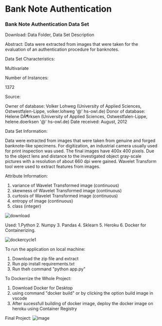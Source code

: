 # Bank Note Authentication
### Bank Note Authentication Data Set
Download: Data Folder, Data Set Description

Abstract: Data were extracted from images that were taken for the evaluation of an authentication procedure for banknotes.

Data Set Characteristics:

Multivariate

Number of Instances:

1372

Source:

Owner of database: Volker Lohweg (University of Applied Sciences, Ostwestfalen-Lippe, volker.lohweg '@' hs-owl.de) Donor of database: Helene DÃ¶rksen (University of Applied Sciences, Ostwestfalen-Lippe, helene.doerksen '@' hs-owl.de) Date received: August, 2012

Data Set Information:

Data were extracted from images that were taken from genuine and forged banknote-like specimens. For digitization, an industrial camera usually used for print inspection was used. The final images have 400x 400 pixels. Due to the object lens and distance to the investigated object gray-scale pictures with a resolution of about 660 dpi were gained. Wavelet Transform tool were used to extract features from images.

Attribute Information:

  1. variance of Wavelet Transformed image (continuous)
  2. skewness of Wavelet Transformed image (continuous)
  3. curtosis of Wavelet Transformed image (continuous)
  4. entropy of image (continuous)
  5. class (integer)


![download](https://user-images.githubusercontent.com/64718250/145863521-ead15b3f-adbc-456c-8455-c2237e127c8c.png)


Used:
  1.Python
  2. Numpy
  3. Pandas
  4. Sklearn
  5. Heroku
  6. Docker for Containerizing.


 ![dockercycle1](https://user-images.githubusercontent.com/64718250/145864388-b0e957a4-92b9-45d6-83cd-0745b70ade06.png)



To run the application on local machine:
  1. Download the zip file and extract
  2. Run pip install requirements.txt
  3. Run theh command "python app.py"


To Dockerrize the Whole Project:
  1. Download Docker for Desktop
  2. using command "docker build" or by clicking the option build image in vscode
  3. After sucessfull building of docker image, deploy the docker image on heroku using Container Registry 


Final Project:
![image](https://user-images.githubusercontent.com/64718250/145864718-edbaf40f-256a-4a78-bf26-bc676cfc6a65.png)

